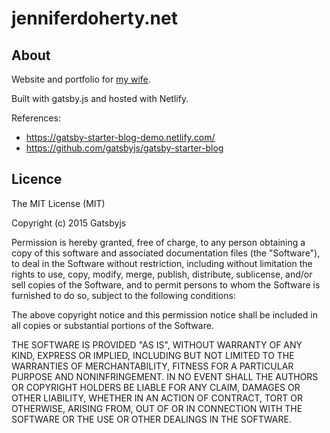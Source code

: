 # jenniferdoherty.net

## About
Website and portfolio for [my wife](www.jenniferdoherty.net).

Built with gatsby.js and hosted with Netlify.

References: 

* https://gatsby-starter-blog-demo.netlify.com/
* https://github.com/gatsbyjs/gatsby-starter-blog

## Licence
The MIT License (MIT)

Copyright (c) 2015 Gatsbyjs

Permission is hereby granted, free of charge, to any person obtaining a copy
of this software and associated documentation files (the "Software"), to deal
in the Software without restriction, including without limitation the rights
to use, copy, modify, merge, publish, distribute, sublicense, and/or sell
copies of the Software, and to permit persons to whom the Software is
furnished to do so, subject to the following conditions:

The above copyright notice and this permission notice shall be included in all
copies or substantial portions of the Software.

THE SOFTWARE IS PROVIDED "AS IS", WITHOUT WARRANTY OF ANY KIND, EXPRESS OR
IMPLIED, INCLUDING BUT NOT LIMITED TO THE WARRANTIES OF MERCHANTABILITY,
FITNESS FOR A PARTICULAR PURPOSE AND NONINFRINGEMENT. IN NO EVENT SHALL THE
AUTHORS OR COPYRIGHT HOLDERS BE LIABLE FOR ANY CLAIM, DAMAGES OR OTHER
LIABILITY, WHETHER IN AN ACTION OF CONTRACT, TORT OR OTHERWISE, ARISING FROM,
OUT OF OR IN CONNECTION WITH THE SOFTWARE OR THE USE OR OTHER DEALINGS IN THE
SOFTWARE.